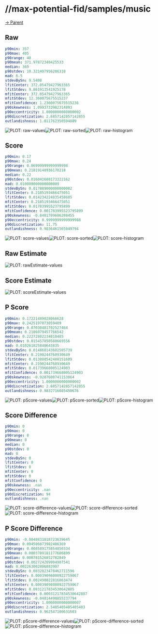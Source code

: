 
# //max-potential-fid/samples/music

[→ Parent](../..)


## Raw


```yaml
p90min: 357
p90max: 405
p90range: 48
p90mean: 371.97872340425533
median: 369
p90stdev: 10.321407956286318
mad: 6.5
stdevBySn: 9.5408
lfitCenter: 372.05479427963365
lfitStdev: 9.861913541925178
mfitCenter: 372.05479427963365
mfitStdev: 12.360075675515237
mfitConfidence: 1.2360075675515236
p90skewness: 1.0993733982314893
p90eccentricity: 1.0000000000000002
p90discretization: 2.6857142857142855
outlandishness: 1.011762350594889

```

![PLOT: raw-values](./raw/values.svg)![PLOT: raw-sorted](./raw/sorted.svg)![PLOT: raw-histogram](./raw/histogram.svg)
## Score


```yaml
p90min: 0.17
p90max: 0.24
p90range: 0.06999999999999998
p90mean: 0.21819148936170218
median: 0.22
p90stdev: 0.016042680173322162
mad: 0.010000000000000009
stdevBySn: 0.017889000000000002
lfitCenter: 0.2185193466475051
lfitStdev: 0.014234224835458605
mfitCenter: 0.2185193466475051
mfitStdev: 0.01783995523795899
mfitConfidence: 0.001783995523795899
p90skewness: -0.8481709606208455
p90eccentricity: 0.9999999999999988
p90discretization: 11.75
outlandishness: 0.9836461565049794

```

![PLOT: score-values](./score/values.svg)![PLOT: score-sorted](./score/sorted.svg)![PLOT: score-histogram](./score/histogram.svg)
## Raw Estimate

![PLOT: rawEstimate-values](./rawEstimate/values.svg)
## Score Estimate

![PLOT: scoreEstimate-values](./scoreEstimate/values.svg)
## P Score


```yaml
p90min: 0.17221489028066628
p90max: 0.2425197073059409
p90range: 0.07030481702527464
p90mean: 0.2186079457766542
median: 0.22272802234810485
p90stdev: 0.015457850580669556
mad: 0.010261825840643835
stdevBySn: 0.014860143602505739
lfitCenter: 0.2190244760930649
lfitStdev: 0.013880542408151609
mfitCenter: 0.2190244760930649
mfitStdev: 0.01739668005124903
mfitConfidence: 0.001739668005124903
p90skewness: -0.9287600741153864
p90eccentricity: 1.0000000000000002
p90discretization: 2.6857142857142855
outlandishness: 0.9832716085450676

```

![PLOT: pScore-values](./pScore/values.svg)![PLOT: pScore-sorted](./pScore/sorted.svg)![PLOT: pScore-histogram](./pScore/histogram.svg)
## Score Difference


```yaml
p90min: 0
p90max: 0
p90range: 0
p90mean: 0
median: 0
p90stdev: 0
mad: 0
stdevBySn: 0
lfitCenter: 0
lfitStdev: 0
mfitCenter: 0
mfitStdev: 0
mfitConfidence: 0
p90skewness: .nan
p90eccentricity: .nan
p90discretization: 94
outlandishness: .nan

```

![PLOT: score-difference-values](./score-difference/values.svg)![PLOT: score-difference-sorted](./score-difference/sorted.svg)![PLOT: score-difference-histogram](./score-difference/histogram.svg)
## P Score Difference


```yaml
p90min: -0.0040831018723639645
p90max: 0.004506073982486369
p90range: 0.008589175854850334
p90mean: 0.0003789181177606899
median: 0.000781526852782849
p90stdev: 0.002724209904907541
mad: 0.002263002806883907
stdevBySn: 0.0032823478462711596
lfitCenter: 0.00039098000922759067
lfitStdev: 0.002490822816863474
mfitCenter: 0.00039098000922759067
mfitStdev: 0.0031217834530642805
mfitConfidence: 0.00031217834530642807
p90skewness: -0.04814490855237794
p90eccentricity: 1.0000000000000007
p90discretization: 2.5405405405405403
outlandishness: 0.962547100631603

```

![PLOT: pScore-difference-values](./pScore-difference/values.svg)![PLOT: pScore-difference-sorted](./pScore-difference/sorted.svg)![PLOT: pScore-difference-histogram](./pScore-difference/histogram.svg)